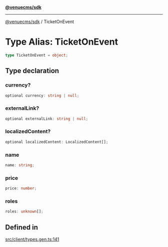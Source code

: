 [**@venuecms/sdk**](../README.md)

***

[@venuecms/sdk](../README.md) / TicketOnEvent

# Type Alias: TicketOnEvent

```ts
type TicketOnEvent = object;
```

## Type declaration

### currency?

```ts
optional currency: string | null;
```

### externalLink?

```ts
optional externalLink: string | null;
```

### localizedContent?

```ts
optional localizedContent: LocalizedContent[];
```

### name

```ts
name: string;
```

### price

```ts
price: number;
```

### roles

```ts
roles: unknown[];
```

## Defined in

[src/client/types.gen.ts:141](https://github.com/venuecms/sdk/blob/823b04c9ee84b4d1baaafd2d6fb4c862f759e4e8/src/client/types.gen.ts#L141)

